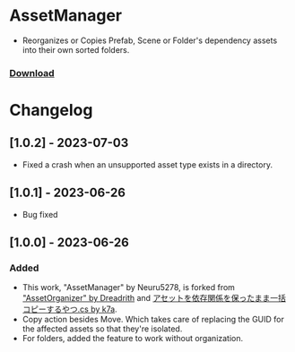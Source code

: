 # AssetManager
- Reorganizes or Copies Prefab, Scene or Folder's dependency assets into their own sorted folders.
### [Download](https://github.com/Neuru5278/AssetManager/releases/download/v1.0.2/AssetManager_v1.0.2.unitypackage)
# Changelog
## [1.0.2] - 2023-07-03
- Fixed a crash when an unsupported asset type exists in a directory.
## [1.0.1] - 2023-06-26
- Bug fixed
## [1.0.0] - 2023-06-26
### Added
- This work, "AssetManager" by Neuru5278, is forked from ["AssetOrganizer" by Dreadrith](https://github.com/Dreadrith/AssetOrganizer) and [アセットを依存関係を保ったまま一括コピーするやつ.cs by k7a](https://gist.github.com/k7a/de776fb84ee060385a78505e1c43ed94).
- Copy action besides Move. Which takes care of replacing the GUID for the affected assets so that they're isolated.
- For folders, added the feature to work without organization.
